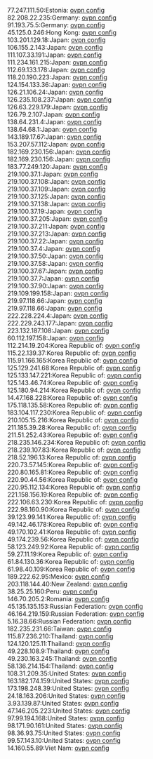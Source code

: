 77.247.111.50:Estonia: [ovpn config](vpn/77_247_111_50.ovpn)  
82.208.22.235:Germany: [ovpn config](vpn/82_208_22_235.ovpn)  
91.193.75.5:Germany: [ovpn config](vpn/91_193_75_5.ovpn)  
45.125.0.246:Hong Kong: [ovpn config](vpn/45_125_0_246.ovpn)  
103.201.129.18:Japan: [ovpn config](vpn/103_201_129_18.ovpn)  
106.155.2.143:Japan: [ovpn config](vpn/106_155_2_143.ovpn)  
111.107.33.191:Japan: [ovpn config](vpn/111_107_33_191.ovpn)  
111.234.161.215:Japan: [ovpn config](vpn/111_234_161_215.ovpn)  
112.69.133.178:Japan: [ovpn config](vpn/112_69_133_178.ovpn)  
118.20.190.223:Japan: [ovpn config](vpn/118_20_190_223.ovpn)  
124.154.133.36:Japan: [ovpn config](vpn/124_154_133_36.ovpn)  
126.21.106.24:Japan: [ovpn config](vpn/126_21_106_24.ovpn)  
126.235.108.237:Japan: [ovpn config](vpn/126_235_108_237.ovpn)  
126.63.229.179:Japan: [ovpn config](vpn/126_63_229_179.ovpn)  
126.79.2.107:Japan: [ovpn config](vpn/126_79_2_107.ovpn)  
138.64.231.4:Japan: [ovpn config](vpn/138_64_231_4.ovpn)  
138.64.68.1:Japan: [ovpn config](vpn/138_64_68_1.ovpn)  
143.189.17.67:Japan: [ovpn config](vpn/143_189_17_67.ovpn)  
153.207.57.112:Japan: [ovpn config](vpn/153_207_57_112.ovpn)  
182.169.230.156:Japan: [ovpn config](vpn/182_169_230_156.ovpn)  
182.169.230.156:Japan: [ovpn config](vpn/182_169_230_156.ovpn)  
183.77.249.120:Japan: [ovpn config](vpn/183_77_249_120.ovpn)  
219.100.37.1:Japan: [ovpn config](vpn/219_100_37_1.ovpn)  
219.100.37.108:Japan: [ovpn config](vpn/219_100_37_108.ovpn)  
219.100.37.109:Japan: [ovpn config](vpn/219_100_37_109.ovpn)  
219.100.37.125:Japan: [ovpn config](vpn/219_100_37_125.ovpn)  
219.100.37.138:Japan: [ovpn config](vpn/219_100_37_138.ovpn)  
219.100.37.19:Japan: [ovpn config](vpn/219_100_37_19.ovpn)  
219.100.37.205:Japan: [ovpn config](vpn/219_100_37_205.ovpn)  
219.100.37.211:Japan: [ovpn config](vpn/219_100_37_211.ovpn)  
219.100.37.213:Japan: [ovpn config](vpn/219_100_37_213.ovpn)  
219.100.37.22:Japan: [ovpn config](vpn/219_100_37_22.ovpn)  
219.100.37.4:Japan: [ovpn config](vpn/219_100_37_4.ovpn)  
219.100.37.50:Japan: [ovpn config](vpn/219_100_37_50.ovpn)  
219.100.37.58:Japan: [ovpn config](vpn/219_100_37_58.ovpn)  
219.100.37.67:Japan: [ovpn config](vpn/219_100_37_67.ovpn)  
219.100.37.7:Japan: [ovpn config](vpn/219_100_37_7.ovpn)  
219.100.37.90:Japan: [ovpn config](vpn/219_100_37_90.ovpn)  
219.109.199.158:Japan: [ovpn config](vpn/219_109_199_158.ovpn)  
219.97.118.66:Japan: [ovpn config](vpn/219_97_118_66.ovpn)  
219.97.118.66:Japan: [ovpn config](vpn/219_97_118_66.ovpn)  
222.228.224.4:Japan: [ovpn config](vpn/222_228_224_4.ovpn)  
222.229.243.177:Japan: [ovpn config](vpn/222_229_243_177.ovpn)  
223.132.187.108:Japan: [ovpn config](vpn/223_132_187_108.ovpn)  
60.112.197.158:Japan: [ovpn config](vpn/60_112_197_158.ovpn)  
112.214.19.204:Korea Republic of: [ovpn config](vpn/112_214_19_204.ovpn)  
115.22.139.37:Korea Republic of: [ovpn config](vpn/115_22_139_37.ovpn)  
115.91.166.165:Korea Republic of: [ovpn config](vpn/115_91_166_165.ovpn)  
125.129.241.68:Korea Republic of: [ovpn config](vpn/125_129_241_68.ovpn)  
125.133.147.221:Korea Republic of: [ovpn config](vpn/125_133_147_221.ovpn)  
125.143.46.74:Korea Republic of: [ovpn config](vpn/125_143_46_74.ovpn)  
125.180.94.214:Korea Republic of: [ovpn config](vpn/125_180_94_214.ovpn)  
14.47.168.228:Korea Republic of: [ovpn config](vpn/14_47_168_228.ovpn)  
175.118.135.58:Korea Republic of: [ovpn config](vpn/175_118_135_58.ovpn)  
183.104.117.230:Korea Republic of: [ovpn config](vpn/183_104_117_230.ovpn)  
210.105.15.216:Korea Republic of: [ovpn config](vpn/210_105_15_216.ovpn)  
211.185.39.28:Korea Republic of: [ovpn config](vpn/211_185_39_28.ovpn)  
211.51.252.43:Korea Republic of: [ovpn config](vpn/211_51_252_43.ovpn)  
218.235.146.234:Korea Republic of: [ovpn config](vpn/218_235_146_234.ovpn)  
218.239.107.83:Korea Republic of: [ovpn config](vpn/218_239_107_83.ovpn)  
218.52.196.13:Korea Republic of: [ovpn config](vpn/218_52_196_13.ovpn)  
220.73.57.145:Korea Republic of: [ovpn config](vpn/220_73_57_145.ovpn)  
220.80.165.81:Korea Republic of: [ovpn config](vpn/220_80_165_81.ovpn)  
220.90.44.56:Korea Republic of: [ovpn config](vpn/220_90_44_56.ovpn)  
220.95.112.134:Korea Republic of: [ovpn config](vpn/220_95_112_134.ovpn)  
221.158.156.19:Korea Republic of: [ovpn config](vpn/221_158_156_19.ovpn)  
222.106.63.230:Korea Republic of: [ovpn config](vpn/222_106_63_230.ovpn)  
222.98.160.90:Korea Republic of: [ovpn config](vpn/222_98_160_90.ovpn)  
39.123.99.141:Korea Republic of: [ovpn config](vpn/39_123_99_141.ovpn)  
49.142.46.178:Korea Republic of: [ovpn config](vpn/49_142_46_178.ovpn)  
49.170.102.41:Korea Republic of: [ovpn config](vpn/49_170_102_41.ovpn)  
49.174.239.56:Korea Republic of: [ovpn config](vpn/49_174_239_56.ovpn)  
58.123.249.92:Korea Republic of: [ovpn config](vpn/58_123_249_92.ovpn)  
59.27.11.19:Korea Republic of: [ovpn config](vpn/59_27_11_19.ovpn)  
61.84.130.36:Korea Republic of: [ovpn config](vpn/61_84_130_36.ovpn)  
61.98.40.109:Korea Republic of: [ovpn config](vpn/61_98_40_109.ovpn)  
189.222.62.95:Mexico: [ovpn config](vpn/189_222_62_95.ovpn)  
203.118.144.40:New Zealand: [ovpn config](vpn/203_118_144_40.ovpn)  
38.25.25.160:Peru: [ovpn config](vpn/38_25_25_160.ovpn)  
146.70.205.2:Romania: [ovpn config](vpn/146_70_205_2.ovpn)  
45.135.135.153:Russian Federation: [ovpn config](vpn/45_135_135_153.ovpn)  
46.164.219.159:Russian Federation: [ovpn config](vpn/46_164_219_159.ovpn)  
5.16.38.66:Russian Federation: [ovpn config](vpn/5_16_38_66.ovpn)  
182.235.231.66:Taiwan: [ovpn config](vpn/182_235_231_66.ovpn)  
115.87.236.210:Thailand: [ovpn config](vpn/115_87_236_210.ovpn)  
124.120.125.11:Thailand: [ovpn config](vpn/124_120_125_11.ovpn)  
49.228.108.9:Thailand: [ovpn config](vpn/49_228_108_9.ovpn)  
49.230.163.245:Thailand: [ovpn config](vpn/49_230_163_245.ovpn)  
58.136.214.154:Thailand: [ovpn config](vpn/58_136_214_154.ovpn)  
108.31.209.35:United States: [ovpn config](vpn/108_31_209_35.ovpn)  
163.182.174.159:United States: [ovpn config](vpn/163_182_174_159.ovpn)  
173.198.248.39:United States: [ovpn config](vpn/173_198_248_39.ovpn)  
24.18.163.206:United States: [ovpn config](vpn/24_18_163_206.ovpn)  
3.93.139.87:United States: [ovpn config](vpn/3_93_139_87.ovpn)  
47.146.205.223:United States: [ovpn config](vpn/47_146_205_223.ovpn)  
97.99.194.168:United States: [ovpn config](vpn/97_99_194_168.ovpn)  
98.171.90.161:United States: [ovpn config](vpn/98_171_90_161.ovpn)  
98.36.93.75:United States: [ovpn config](vpn/98_36_93_75.ovpn)  
99.57.143.10:United States: [ovpn config](vpn/99_57_143_10.ovpn)  
14.160.55.89:Viet Nam: [ovpn config](vpn/14_160_55_89.ovpn)  
